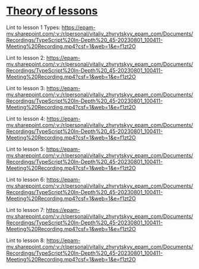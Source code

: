 # [Theory of lessons](src%2FTheory)

Lint to lesson 1 Types: https://epam-my.sharepoint.com/:v:/r/personal/vitaliy_zhyrytskyy_epam_com/Documents/Recordings/TypeScript%20In-Depth%20_45-20230801_100411-Meeting%20Recording.mp4?csf=1&web=1&e=f1zt2O

Lint to lesson 2: https://epam-my.sharepoint.com/:v:/r/personal/vitaliy_zhyrytskyy_epam_com/Documents/Recordings/TypeScript%20In-Depth%20_45-20230801_100411-Meeting%20Recording.mp4?csf=1&web=1&e=f1zt2O

Lint to lesson 3: https://epam-my.sharepoint.com/:v:/r/personal/vitaliy_zhyrytskyy_epam_com/Documents/Recordings/TypeScript%20In-Depth%20_45-20230801_100411-Meeting%20Recording.mp4?csf=1&web=1&e=f1zt2O

Lint to lesson 4: https://epam-my.sharepoint.com/:v:/r/personal/vitaliy_zhyrytskyy_epam_com/Documents/Recordings/TypeScript%20In-Depth%20_45-20230801_100411-Meeting%20Recording.mp4?csf=1&web=1&e=f1zt2O

Lint to lesson 5: https://epam-my.sharepoint.com/:v:/r/personal/vitaliy_zhyrytskyy_epam_com/Documents/Recordings/TypeScript%20In-Depth%20_45-20230801_100411-Meeting%20Recording.mp4?csf=1&web=1&e=f1zt2O

Lint to lesson 6: https://epam-my.sharepoint.com/:v:/r/personal/vitaliy_zhyrytskyy_epam_com/Documents/Recordings/TypeScript%20In-Depth%20_45-20230801_100411-Meeting%20Recording.mp4?csf=1&web=1&e=f1zt2O

Lint to lesson 7: https://epam-my.sharepoint.com/:v:/r/personal/vitaliy_zhyrytskyy_epam_com/Documents/Recordings/TypeScript%20In-Depth%20_45-20230801_100411-Meeting%20Recording.mp4?csf=1&web=1&e=f1zt2O

Lint to lesson 8: https://epam-my.sharepoint.com/:v:/r/personal/vitaliy_zhyrytskyy_epam_com/Documents/Recordings/TypeScript%20In-Depth%20_45-20230801_100411-Meeting%20Recording.mp4?csf=1&web=1&e=f1zt2O
